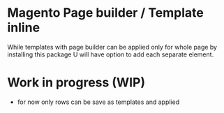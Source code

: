 # Magento Page builder / Template inline

While templates with page builder can be applied only for whole page
by installing this package U will have option to add each separate element. 

# Work in progress (WIP)

* for now only rows can be save as templates and applied
